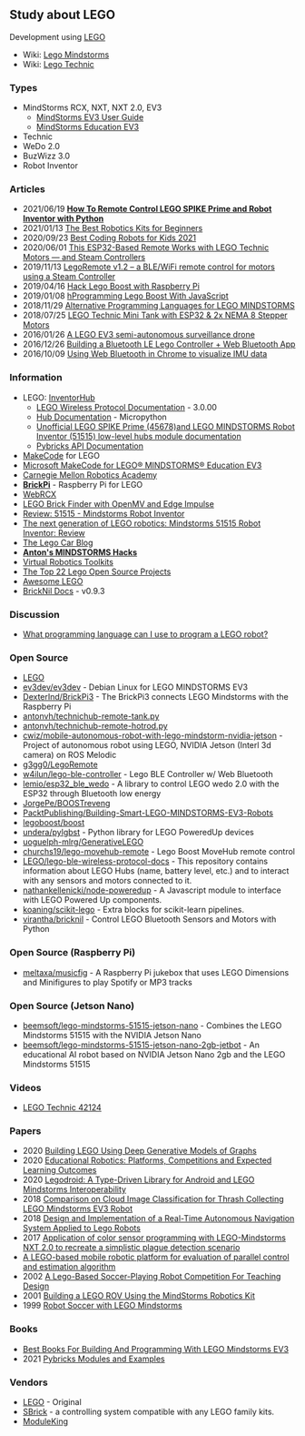 ##  Study about LEGO
Development using [LEGO](https://www.lego.com/)
- Wiki: [Lego Mindstorms](https://en.wikipedia.org/wiki/Lego_Mindstorms)
- Wiki: [Lego Technic](https://en.wikipedia.org/wiki/Lego_Technic)


### Types
- MindStorms RCX, NXT, NXT 2.0, EV3
    - [MindStorms EV3 User Guide](https://www.lego.com/cdn/cs/set/assets/bltbef4d6ce0f40363c/LMSUser_Guide_LEGO_MINDSTORMS_EV3_11_Tablet_ENUS.pdf)
    - [MindStorms Education EV3](https://le-www-live-s.legocdn.com/sc/media/files/user-guides/ev3/ev3_user_guide_us-ab5d4fc71211c1edc77a7362bab2d88a.pdf?la=en-us)
- Technic
- WeDo 2.0
- BuzWizz 3.0
- Robot Inventor


### Articles
- 2021/06/19 [**How To Remote Control LEGO SPIKE Prime and Robot Inventor with Python**](https://antonsmindstorms.com/2021/06/19/how-to-remote-control-lego-spike-prime-and-robot-inventor-with-python/?fbclid=IwAR1SSq4nC5K1vmOlUYrtYj-DQoX-GyjQyLBn5qYW8UOM69RosnR75PlZ_ZY)
- 2021/01/13 [The Best Robotics Kits for Beginners](https://www.nytimes.com/wirecutter/reviews/best-robotics-kits-for-beginners/)
- 2020/09/23 [Best Coding Robots for Kids 2021](https://www.androidcentral.com/best-coding-robots-kids)
- 2020/06/01 [This ESP32-Based Remote Works with LEGO Technic Motors — and Steam Controllers](https://www.hackster.io/news/this-esp32-based-remote-works-with-lego-technic-motors-and-steam-controllers-16988dd19f83)
- 2019/11/13 [LegoRemote v1.2 – a BLE/WiFi remote control for motors using a Steam Controller](https://www.g3gg0.de/wordpress/programming/legoremote/)
- 2019/04/16 [Hack Lego Boost with Raspberry Pi](https://magpi.raspberrypi.org/articles/hack-lego-boost-with-raspberry-pi)
- 2019/01/08 [hProgramming Lego Boost With JavaScript](https://www.s-church.net/blog/2019/01/08/programming-lego-with-javascript-tonight-at-dsmjs/)
- 2018/11/29 [Alternative Programming Languages for LEGO MINDSTORMS](http://www.legoengineering.com/alternative-programming-languages/)
- 2018/07/25 [LEGO Technic Mini Tank with ESP32 & 2x NEMA 8 Stepper Motors](https://blog.adafruit.com/2018/07/25/lego-technic-mini-tank-with-esp32-2x-nema-8-stepper-motors-lego-technic-minifig-minitank/)
- 2016/01/26 [A LEGO EV3 semi-autonomous surveillance drone](https://www.linkedin.com/pulse/lego-ev3-semi-autonomous-surveillance-drone-damousis-m-eng-ph-d-)
- 2016/12/26 [Building a Bluetooth LE Lego Controller + Web Bluetooth App](https://medium.com/@monkeytypewritr/building-a-bluetooth-le-lego-controller-web-bluetooth-app-754a9993d511)
- 2016/10/09 [Using Web Bluetooth in Chrome to visualize IMU data](https://medium.com/@monkeytypewritr/web-bluetooth-arduino-101-e8bffefb7068)


### Information
- LEGO: [InventorHub](https://lego.github.io/MINDSTORMS-Robot-Inventor-hub-API/)
    - [LEGO Wireless Protocol Documentation](https://lego.github.io/lego-ble-wireless-protocol-docs/) - 3.0.00
    - [Hub Documentation](https://lego.github.io/MINDSTORMS-Robot-Inventor-hub-API/) - Micropython
    - [Unofficial LEGO SPIKE Prime (45678)and LEGO MINDSTORMS Robot Inventor (51515) low-level hubs module documentation](https://hubmodule.readthedocs.io/en/latest/)
    - [Pybricks API Documentation](https://docs.pybricks.com/en/latest/media.html)
- [MakeCode](https://makecode.mindstorms.com/) for LEGO
- [Microsoft MakeCode for LEGO® MINDSTORMS® Education EV3](https://makecode.com/blog/lego/05-15-2018)
- [Carnegie Mellon Robotics Academy](https://www.cmu.edu/roboticsacademy/roboticscurriculum/)
- [**BrickPi**](https://www.dexterindustries.com/brickpi/) - Raspberry Pi for LEGO
- [WebRCX](http://www.sckans.edu/~sireland/lego/webrcx/)
- [LEGO Brick Finder with OpenMV and Edge Impulse](https://www.digikey.com/en/maker/projects/lego-brick-finder-with-openmv-and-edge-impulse/1411a4242d884158ae8f656d5b9b0d53)
- [Review: 51515 - Mindstorms Robot Inventor](https://rebrickable.com/blog/315/review-51515-mindstorms-robot-inventor/)
- [The next generation of LEGO robotics: Mindstorms 51515 Robot Inventor: Review](https://www.brothers-brick.com/2020/10/10/the-next-generation-of-lego-robotics-mindstorms-51515-robot-inventor-review/)
- [The Lego Car Blog](https://thelegocarblog.com/)
- [**Anton's MINDSTORMS Hacks**](https://antonsmindstorms.com/)
- [Virtual Robotics Toolkits](https://www.virtualroboticstoolkit.com/)
- [The Top 22 Lego Open Source Projects](https://awesomeopensource.com/projects/lego)
- [Awesome LEGO](https://awesomeopensource.com/project/ad-si/awesome-lego)
- [BrickNil Docs](https://virantha.github.io/bricknil/) - v0.9.3


### Discussion
- [What programming language can I use to program a LEGO robot?](https://www.quora.com/What-programming-language-can-I-use-to-program-a-LEGO-robot)


### Open Source
- [LEGO](https://github.com/LEGO) 
- [ev3dev/ev3dev](https://github.com/ev3dev/ev3dev) - Debian Linux for LEGO MINDSTORMS EV3
- [DexterInd/BrickPi3](https://github.com/DexterInd/BrickPi3) - The BrickPi3 connects LEGO Mindstorms with the Raspberry Pi
- [antonvh/technichub-remote-tank.py](https://gist.github.com/antonvh/aca9e9a32aaebe337af3fb1a6f2712aa)
- [antonvh/technichub-remote-hotrod.py](https://gist.github.com/antonvh/88548d95e771043662f038de451e28f2)
- [cwiz/mobile-autonomous-robot-with-lego-mindstorm-nvidia-jetson](https://github.com/cwiz/mobile-autonomous-robot-with-lego-mindstorm-nvidia-jetson) - Project of autonomous robot using LEGO, NVIDIA Jetson (Interl 3d camera) on ROS Melodic
- [g3gg0/LegoRemote](https://github.com/g3gg0/LegoRemote)
- [w4ilun/lego-ble-controller](https://github.com/w4ilun/lego-ble-controller) - Lego BLE Controller w/ Web Bluetooth
- [lemio/esp32_ble_wedo](https://github.com/lemio/esp32_ble_wedo) - A library to control LEGO wedo 2.0 with the ESP32 through Bluetooth low energy
- [JorgePe/BOOSTreveng](https://github.com/JorgePe/BOOSTreveng)
- [PacktPublishing/Building-Smart-LEGO-MINDSTORMS-EV3-Robots](https://github.com/PacktPublishing/Building-Smart-LEGO-MINDSTORMS-EV3-Robots)
- [legoboost/boost](https://github.com/legoboost/boost)
- [undera/pylgbst](https://github.com/undera/pylgbst) - Python library for LEGO PoweredUp devices
- [uoguelph-mlrg/GenerativeLEGO](https://github.com/uoguelph-mlrg/GenerativeLEGO) 
- [churchs19/lego-movehub-remote](https://github.com/churchs19/lego-movehub-remote) - Lego Boost MoveHub remote control
- [LEGO/lego-ble-wireless-protocol-docs](https://github.com/LEGO/lego-ble-wireless-protocol-docs) - This repository contains information about LEGO Hubs (name, battery level, etc.) and to interact with any sensors and motors connected to it.
- [nathankellenicki/node-poweredup](https://github.com/nathankellenicki/node-poweredup) - A Javascript module to interface with LEGO Powered Up components.
- [koaning/scikit-lego](https://github.com/koaning/scikit-lego) - Extra blocks for scikit-learn pipelines.
- [virantha/bricknil](https://github.com/virantha/bricknil) - Control LEGO Bluetooth Sensors and Motors with Python

### Open Source (Raspberry Pi)
- [meltaxa/musicfig](https://github.com/meltaxa/musicfig) - A Raspberry Pi jukebox that uses LEGO Dimensions and Minifigures to play Spotify or MP3 tracks

### Open Source (Jetson Nano)
- [beemsoft/lego-mindstorms-51515-jetson-nano](https://github.com/beemsoft/lego-mindstorms-51515-jetson-nano) - Combines the LEGO Mindstorms 51515 with the NVIDIA Jetson Nano
- [beemsoft/lego-mindstorms-51515-jetson-nano-2gb-jetbot](https://github.com/beemsoft/lego-mindstorms-51515-jetson-nano-2gb-jetbot) - An educational AI robot based on NVIDIA Jetson Nano 2gb and the LEGO Mindstorms 51515


### Videos
- [LEGO Technic 42124](https://www.youtube.com/results?search_query=LEGO+Technic+42124)


### Papers
- 2020 [Building LEGO Using Deep Generative Models of Graphs](https://arxiv.org/pdf/2012.11543.pdf)
- 2020 [Educational Robotics: Platforms, Competitions and Expected Learning Outcomes](https://ieeexplore.ieee.org/stamp/stamp.jsp?arnumber=9281039)
- 2020 [Legodroid: A Type-Driven Library for Android and LEGO Mindstorms Interoperability](https://www.ncbi.nlm.nih.gov/pmc/articles/PMC7181153/)
- 2018 [Comparison on Cloud Image Classification for Thrash Collecting LEGO Mindstorms EV3 Robot](https://core.ac.uk/download/pdf/229280513.pdf)
- 2018 [Design and Implementation of a Real-Time Autonomous Navigation System Applied to Lego Robots](https://folk.ntnu.no/skoge/prost/proceedings/PID-2018/0134.PDF)
- 2017 [Application of color sensor programming with LEGO-Mindstorms NXT 2.0 to recreate a simplistic plague detection scenario](https://revistas.utp.edu.co/index.php/revistaciencia/article/view/15101/10621)
- [A LEGO-based mobile robotic platform for evaluation of parallel control and estimation algorithm](http://uu.diva-portal.org/smash/get/diva2:476433/FULLTEXT01.pdf)
- 2002 [A Lego-Based Soccer-Playing Robot Competition For Teaching Design](https://peer.asee.org/a-lego-soccer-playing-robot-competition-for-teaching-design.pdf)
- 2001 [Building a LEGO ROV Using the MindStorms Robotics Kit](http://www3.mbari.org/archive/education/internship/01interns/01papers/winter.pdf)
- 1999 [Robot Soccer with LEGO Mindstorms](https://link.springer.com/content/pdf/10.1007%2F3-540-48422-1_11.pdf)


### Books
- [Best Books For Building And Programming With LEGO Mindstorms EV3](https://growingupbilingual.com/best-books-building-programming-lego-mindorstoms-ev3/)
- 2021 [Pybricks Modules and Examples](https://docs.pybricks.com/_/downloads/en/latest/pdf/)


### Vendors
- [LEGO](https://www.lego.com/) - Original
- [SBrick](https://sbrick.com/) - a controlling system compatible with any LEGO family kits.
- [ModuleKing](https://mouldkingblock.com/) 


